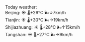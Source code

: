 Today weather:  
Beijing: ☀️   🌡️+29°C 🌬️↓7km/h  
Tianjin: ☀️   🌡️+30°C 🌬️→19km/h  
Shijiazhuang: ☀️   🌡️+28°C 🌬️↑15km/h  
Tangshan: ☀️   🌡️+27°C 🌬️→9km/h  
